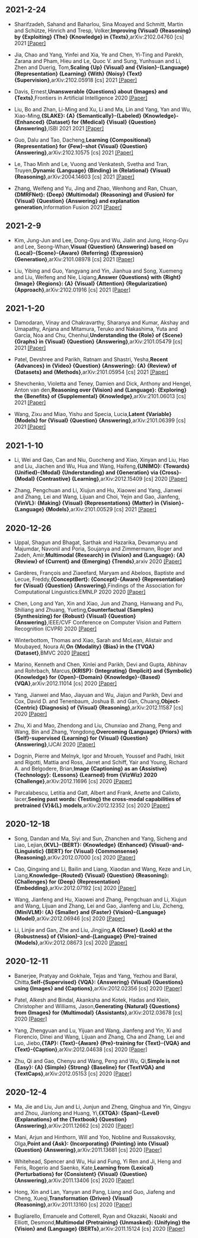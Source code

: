## 2021-2-24
- Sharifzadeh, Sahand and Baharlou, Sina Moayed and Schmitt, Martin and Schütze, Hinrich and Tresp, Volker,**Improving {Visual} {Reasoning} by {Exploiting} {The} {Knowledge} in {Texts}**,arXiv:2102.04760 [cs] 2021 [[Paper]](http://arxiv.org/abs/2102.04760)
 
- Jia, Chao and Yang, Yinfei and Xia, Ye and Chen, Yi-Ting and Parekh, Zarana and Pham, Hieu and Le, Quoc V. and Sung, Yunhsuan and Li, Zhen and Duerig, Tom,**Scaling {Up} {Visual} and {Vision}-{Language} {Representation} {Learning} {With} {Noisy} {Text} {Supervision}**,arXiv:2102.05918 [cs] 2021 [[Paper]](http://arxiv.org/abs/2102.05918)
 
- Davis, Ernest,**Unanswerable {Questions} about {Images} and {Texts}**,Frontiers in Artificial Intelligence 2020 [[Paper]](http://arxiv.org/abs/2102.06793)
 
- Liu, Bo and Zhan, Li-Ming and Xu, Li and Ma, Lin and Yang, Yan and Wu, Xiao-Ming,**{SLAKE}: {A} {Semantically}-{Labeled} {Knowledge}-{Enhanced} {Dataset} for {Medical} {Visual} {Question} {Answering}**,ISBI 2021 2021 [[Paper]](http://arxiv.org/abs/2102.09542)
 
- Guo, Dalu and Tao, Dacheng,**Learning {Compositional} {Representation} for {Few}-shot {Visual} {Question} {Answering}**,arXiv:2102.10575 [cs] 2021 [[Paper]](http://arxiv.org/abs/2102.10575)
 
- Le, Thao Minh and Le, Vuong and Venkatesh, Svetha and Tran, Truyen,**Dynamic {Language} {Binding} in {Relational} {Visual} {Reasoning}**,arXiv:2004.14603 [cs] 2021 [[Paper]](http://arxiv.org/abs/2004.14603)
 
- Zhang, Weifeng and Yu, Jing and Zhao, Wenhong and Ran, Chuan,**{DMRFNet}: {Deep} {Multimodal} {Reasoning} and {Fusion} for {Visual} {Question} {Answering} and explanation generation**,Information Fusion 2021 [[Paper]](https://www.sciencedirect.com/science/article/pii/S1566253521000208)

## 2021-2-9
- Kim, Jung-Jun and Lee, Dong-Gyu and Wu, Jialin and Jung, Hong-Gyu and Lee, Seong-Whan,**Visual {Question} {Answering} based on {Local}-{Scene}-{Aware} {Referring} {Expression} {Generation}**,arXiv:2101.08978 [cs] 2021 [[Paper]](http://arxiv.org/abs/2101.08978)
 
- Liu, Yibing and Guo, Yangyang and Yin, Jianhua and Song, Xuemeng and Liu, Weifeng and Nie, Liqiang,**Answer {Questions} with {Right} {Image} {Regions}: {A} {Visual} {Attention} {Regularization} {Approach}**,arXiv:2102.01916 [cs] 2021 [[Paper]](http://arxiv.org/abs/2102.01916)

## 2021-1-20
- Damodaran, Vinay and Chakravarthy, Sharanya and Kumar, Akshay and Umapathy, Anjana and Mitamura, Teruko and Nakashima, Yuta and Garcia, Noa and Chu, Chenhui,**Understanding the {Role} of {Scene} {Graphs} in {Visual} {Question} {Answering}**,arXiv:2101.05479 [cs] 2021 [[Paper]](http://arxiv.org/abs/2101.05479)
 
- Patel, Devshree and Parikh, Ratnam and Shastri, Yesha,**Recent {Advances} in {Video} {Question} {Answering}: {A} {Review} of {Datasets} and {Methods}**,arXiv:2101.05954 [cs] 2021 [[Paper]](http://arxiv.org/abs/2101.05954)
 
- Shevchenko, Violetta and Teney, Damien and Dick, Anthony and Hengel, Anton van den,**Reasoning over {Vision} and {Language}: {Exploring} the {Benefits} of {Supplemental} {Knowledge}**,arXiv:2101.06013 [cs] 2021 [[Paper]](http://arxiv.org/abs/2101.06013)
 
- Wang, Zixu and Miao, Yishu and Specia, Lucia,**Latent {Variable} {Models} for {Visual} {Question} {Answering}**,arXiv:2101.06399 [cs] 2021 [[Paper]](http://arxiv.org/abs/2101.06399)

## 2021-1-10
- Li, Wei and Gao, Can and Niu, Guocheng and Xiao, Xinyan and Liu, Hao and Liu, Jiachen and Wu, Hua and Wang, Haifeng,**{UNIMO}: {Towards} {Unified}-{Modal} {Understanding} and {Generation} via {Cross}-{Modal} {Contrastive} {Learning}**,arXiv:2012.15409 [cs] 2020 [[Paper]](http://arxiv.org/abs/2012.15409)
 
- Zhang, Pengchuan and Li, Xiujun and Hu, Xiaowei and Yang, Jianwei and Zhang, Lei and Wang, Lijuan and Choi, Yejin and Gao, Jianfeng,**{VinVL}: {Making} {Visual} {Representations} {Matter} in {Vision}-{Language} {Models}**,arXiv:2101.00529 [cs] 2021 [[Paper]](http://arxiv.org/abs/2101.00529)
## 2020-12-26
- Uppal, Shagun and Bhagat, Sarthak and Hazarika, Devamanyu and Majumdar, Navonil and Poria, Soujanya and Zimmermann, Roger and Zadeh, Amir,**Multimodal {Research} in {Vision} and {Language}: {A} {Review} of {Current} and {Emerging} {Trends}**,arxiv 2020 [[Paper]](https://arxiv.org/abs/2010.09522v2)
 
- Gardères, François and Ziaeefard, Maryam and Abeloos, Baptiste and Lecue, Freddy,**{ConceptBert}: {Concept}-{Aware} {Representation} for {Visual} {Question} {Answering}**,Findings of the Association for Computational Linguistics:EMNLP 2020 2020 [[Paper]](https://www.aclweb.org/anthology/2020.findings-emnlp.44)
 
- Chen, Long and Yan, Xin and Xiao, Jun and Zhang, Hanwang and Pu, Shiliang and Zhuang, Yueting,**Counterfactual {Samples} {Synthesizing} for {Robust} {Visual} {Question} {Answering}**,IEEE/CVF Conference on Computer Vision and Pattern Recognition (CVPR) 2020 [[Paper]](https://ieeexplore.ieee.org/document/9157377/)
 
- Winterbottom, Thomas and Xiao, Sarah and McLean, Alistair and Moubayed, Noura Al,**On {Modality} {Bias} in the {TVQA} {Dataset}**,BMVC 2020 [[Paper]](http://arxiv.org/abs/2012.10210)
 
- Marino, Kenneth and Chen, Xinlei and Parikh, Devi and Gupta, Abhinav and Rohrbach, Marcus,**{KRISP}: {Integrating} {Implicit} and {Symbolic} {Knowledge} for {Open}-{Domain} {Knowledge}-{Based} {VQA}**,arXiv:2012.11014 [cs] 2020 [[Paper]](http://arxiv.org/abs/2012.11014)
 
- Yang, Jianwei and Mao, Jiayuan and Wu, Jiajun and Parikh, Devi and Cox, David D. and Tenenbaum, Joshua B. and Gan, Chuang,**Object-{Centric} {Diagnosis} of {Visual} {Reasoning}**,arXiv:2012.11587 [cs] 2020 [[Paper]](http://arxiv.org/abs/2012.11587)
 
- Zhu, Xi and Mao, Zhendong and Liu, Chunxiao and Zhang, Peng and Wang, Bin and Zhang, Yongdong,**Overcoming {Language} {Priors} with {Self}-supervised {Learning} for {Visual} {Question} {Answering}**,IJCAI 2020 [[Paper]](http://arxiv.org/abs/2012.11528)
 
- Dognin, Pierre and Melnyk, Igor and Mroueh, Youssef and Padhi, Inkit and Rigotti, Mattia and Ross, Jarret and Schiff, Yair and Young, Richard A. and Belgodere, Brian,**Image {Captioning} as an {Assistive} {Technology}: {Lessons} {Learned} from {VizWiz} 2020 {Challenge}**,arXiv:2012.11696 [cs] 2020 [[Paper]](http://arxiv.org/abs/2012.11696)
 
- Parcalabescu, Letitia and Gatt, Albert and Frank, Anette and Calixto, Iacer,**Seeing past words: {Testing} the cross-modal capabilities of pretrained {V}\&{L} models**,arXiv:2012.12352 [cs] 2020 [[Paper]](http://arxiv.org/abs/2012.12352)


## 2020-12-18
- Song, Dandan and Ma, Siyi and Sun, Zhanchen and Yang, Sicheng and Liao, Lejian,**{KVL}-{BERT}: {Knowledge} {Enhanced} {Visual}-and-{Linguistic} {BERT} for {Visual} {Commonsense} {Reasoning}**,arXiv:2012.07000 [cs] 2020 [[Paper]](http://arxiv.org/abs/2012.07000)
 
- Cao, Qingxing and Li, Bailin and Liang, Xiaodan and Wang, Keze and Lin, Liang,**Knowledge-{Routed} {Visual} {Question} {Reasoning}: {Challenges} for {Deep} {Representation} {Embedding}**,arXiv:2012.07192 [cs] 2020 [[Paper]](http://arxiv.org/abs/2012.07192)
 
- Wang, Jianfeng and Hu, Xiaowei and Zhang, Pengchuan and Li, Xiujun and Wang, Lijuan and Zhang, Lei and Gao, Jianfeng and Liu, Zicheng,**{MiniVLM}: {A} {Smaller} and {Faster} {Vision}-{Language} {Model}**,arXiv:2012.06946 [cs] 2020 [[Paper]](http://arxiv.org/abs/2012.06946)
 
- Li, Linjie and Gan, Zhe and Liu, Jingjing,**A {Closer} {Look} at the {Robustness} of {Vision}-and-{Language} {Pre}-trained {Models}**,arXiv:2012.08673 [cs] 2020 [[Paper]](http://arxiv.org/abs/2012.08673)

## 2020-12-11
- Banerjee, Pratyay and Gokhale, Tejas and Yang, Yezhou and Baral, Chitta,**Self-{Supervised} {VQA}: {Answering} {Visual} {Questions} using {Images} and {Captions}**,arXiv:2012.02356 [cs] 2020 [[Paper]](http://arxiv.org/abs/2012.02356)
 
- Patel, Alkesh and Bindal, Akanksha and Kotek, Hadas and Klein, Christopher and Williams, Jason,**Generating {Natural} {Questions} from {Images} for {Multimodal} {Assistants}**,arXiv:2012.03678 [cs] 2020 [[Paper]](http://arxiv.org/abs/2012.03678)
 
- Yang, Zhengyuan and Lu, Yijuan and Wang, Jianfeng and Yin, Xi and Florencio, Dinei and Wang, Lijuan and Zhang, Cha and Zhang, Lei and Luo, Jiebo,**{TAP}: {Text}-{Aware} {Pre}-training for {Text}-{VQA} and {Text}-{Caption}**,arXiv:2012.04638 [cs] 2020 [[Paper]](http://arxiv.org/abs/2012.04638)
 
- Zhu, Qi and Gao, Chenyu and Wang, Peng and Wu, Qi,**Simple is not {Easy}: {A} {Simple} {Strong} {Baseline} for {TextVQA} and {TextCaps}**,arXiv:2012.05153 [cs] 2020 [[Paper]](http://arxiv.org/abs/2012.05153)

## 2020-12-4
- Ma, Jie and Liu, Jun and Li, Junjun and Zheng, Qinghua and Yin, Qingyu and Zhou, Jianlong and Huang, Yi,**{XTQA}: {Span}-{Level} {Explanations} of the {Textbook} {Question} {Answering}**,arXiv:2011.12662 [cs] 2020 [[Paper]](http://arxiv.org/abs/2011.12662)
 
- Mani, Arjun and Hinthorn, Will and Yoo, Nobline and Russakovsky, Olga,**Point and {Ask}: {Incorporating} {Pointing} into {Visual} {Question} {Answering}**,arXiv:2011.13681 [cs] 2020 [[Paper]](http://arxiv.org/abs/2011.13681)
 
- Whitehead, Spencer and Wu, Hui and Fung, Yi Ren and Ji, Heng and Feris, Rogerio and Saenko, Kate,**Learning from {Lexical} {Perturbations} for {Consistent} {Visual} {Question} {Answering}**,arXiv:2011.13406 [cs] 2020 [[Paper]](http://arxiv.org/abs/2011.13406)
 
- Hong, Xin and Lan, Yanyan and Pang, Liang and Guo, Jiafeng and Cheng, Xueqi,**Transformation {Driven} {Visual} {Reasoning}**,arXiv:2011.13160 [cs] 2020 [[Paper]](http://arxiv.org/abs/2011.13160)
 
- Bugliarello, Emanuele and Cotterell, Ryan and Okazaki, Naoaki and Elliott, Desmond,**Multimodal {Pretraining} {Unmasked}: {Unifying} the {Vision} and {Language} {BERTs}**,arXiv:2011.15124 [cs] 2020 [[Paper]](http://arxiv.org/abs/2011.15124)

